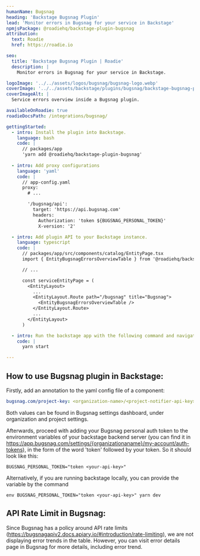 ```yaml
---
humanName: Bugsnag
heading: 'Backstage Bugsnag Plugin'
lead: 'Monitor errors in Bugsnag for your service in Backstage'
npmjsPackage: @roadiehq/backstage-plugin-bugsnag
attribution:
  text: Roadie
  href: https://roadie.io

seo:
  title: 'Backstage Bugsnag Plugin | Roadie'
  description: |
    Monitor errors in Bugsnag for your service in Backstage. 

logoImage: '../../assets/logos/bugsnag/bugsnag-logo.webp'
coverImage: '../../assets/backstage/plugins/bugsnag/backstage-bugsnag-plugin.webp'
coverImageAlt: |
  Service errors overview inside a Bugsnag plugin.

availableOnRoadie: true
roadieDocsPath: /integrations/bugsnag/

gettingStarted:
  - intro: Install the plugin into Backstage.
    language: bash
    code: |
      // packages/app
      'yarn add @roadiehq/backstage-plugin-bugsnag'
  
  - intro: Add proxy configurations
    language: 'yaml'
    code: |
      // app-config.yaml
      proxy:
        # ...

        '/bugsnag/api':
          target: 'https://api.bugsnag.com'
          headers:
            Authorization: 'token ${BUGSNAG_PERSONAL_TOKEN}'
            X-version: '2'    

  - intro: Add plugin API to your Backstage instance.
    language: typescript
    code: |
      // packages/app/src/components/catalog/EntityPage.tsx
      import { EntityBugsnagErrorsOverviewTable } from '@roadiehq/backstage-plugin-bugsnag';

      // ...

      const serviceEntityPage = (
        <EntityLayout>
          ...
          <EntityLayout.Route path="/bugsnag" title="Bugsnag">
            <EntityBugsnagErrorsOverviewTable />
          </EntityLayout.Route>
          ...
        </EntityLayout>
      )

  - intro: Run the backstage app with the following command and navigate to the services tab.
    code: |
      yarn start

---
```


## How to use Bugsnag plugin in Backstage:

Firstly, add an annotation to the yaml config file of a component:

```yml
bugsnag.com/project-key: <organization-name>/<project-notifier-api-key>
```
Both values can be found in Bugsnag settings dashboard, under organization and project settings.

Afterwards, proceed with adding your Bugsnag personal auth token to the environment variables of your backstage backend server (you can find it in https://app.bugsnag.com/settings/{organizationaname}/my-account/auth-tokens), in the form of the word 'token' followed by your token. So it should look like this:

  ```
  BUGSNAG_PERSONAL_TOKEN="token <your-api-key>"
  ```

  Alternatively, if you are running backstage locally, you can provide the variable by the command

   ```
   env BUGSNAG_PERSONAL_TOKEN="token <your-api-key>" yarn dev
   ```

## API Rate Limit in Bugsnag:

Since Bugsnag has a policy around API rate limits (https://bugsnagapiv2.docs.apiary.io/#introduction/rate-limiting), we are not displaying error trends in the table. However, you can visit error details page in Bugsnag for more details, including error trend.



